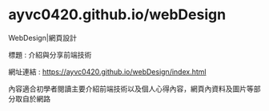 # ayvc0420.github.io/webDesign
WebDesign|網頁設計

標題 : 介紹與分享前端技術

網址連結 : https://ayvc0420.github.io/webDesign/index.html

內容適合初學者閱讀主要介紹前端技術以及個人心得內容，網頁內資料及圖片等部分取自於網路